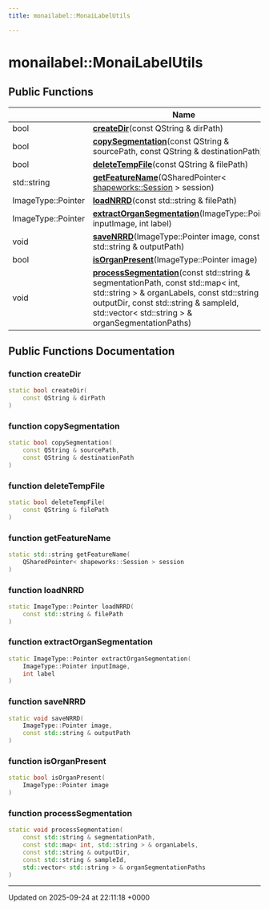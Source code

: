 ```yaml
---
title: monailabel::MonaiLabelUtils

---
```


# monailabel::MonaiLabelUtils





## Public Functions

|                | Name           |
| -------------- | -------------- |
| bool | **[createDir](../Classes/classmonailabel_1_1MonaiLabelUtils.md#function-createdir)**(const QString & dirPath) |
| bool | **[copySegmentation](../Classes/classmonailabel_1_1MonaiLabelUtils.md#function-copysegmentation)**(const QString & sourcePath, const QString & destinationPath) |
| bool | **[deleteTempFile](../Classes/classmonailabel_1_1MonaiLabelUtils.md#function-deletetempfile)**(const QString & filePath) |
| std::string | **[getFeatureName](../Classes/classmonailabel_1_1MonaiLabelUtils.md#function-getfeaturename)**(QSharedPointer< [shapeworks::Session](../Classes/classshapeworks_1_1Session.md) > session) |
| ImageType::Pointer | **[loadNRRD](../Classes/classmonailabel_1_1MonaiLabelUtils.md#function-loadnrrd)**(const std::string & filePath) |
| ImageType::Pointer | **[extractOrganSegmentation](../Classes/classmonailabel_1_1MonaiLabelUtils.md#function-extractorgansegmentation)**(ImageType::Pointer inputImage, int label) |
| void | **[saveNRRD](../Classes/classmonailabel_1_1MonaiLabelUtils.md#function-savenrrd)**(ImageType::Pointer image, const std::string & outputPath) |
| bool | **[isOrganPresent](../Classes/classmonailabel_1_1MonaiLabelUtils.md#function-isorganpresent)**(ImageType::Pointer image) |
| void | **[processSegmentation](../Classes/classmonailabel_1_1MonaiLabelUtils.md#function-processsegmentation)**(const std::string & segmentationPath, const std::map< int, std::string > & organLabels, const std::string & outputDir, const std::string & sampleId, std::vector< std::string > & organSegmentationPaths) |

## Public Functions Documentation

### function createDir

```cpp
static bool createDir(
    const QString & dirPath
)
```


### function copySegmentation

```cpp
static bool copySegmentation(
    const QString & sourcePath,
    const QString & destinationPath
)
```


### function deleteTempFile

```cpp
static bool deleteTempFile(
    const QString & filePath
)
```


### function getFeatureName

```cpp
static std::string getFeatureName(
    QSharedPointer< shapeworks::Session > session
)
```


### function loadNRRD

```cpp
static ImageType::Pointer loadNRRD(
    const std::string & filePath
)
```


### function extractOrganSegmentation

```cpp
static ImageType::Pointer extractOrganSegmentation(
    ImageType::Pointer inputImage,
    int label
)
```


### function saveNRRD

```cpp
static void saveNRRD(
    ImageType::Pointer image,
    const std::string & outputPath
)
```


### function isOrganPresent

```cpp
static bool isOrganPresent(
    ImageType::Pointer image
)
```


### function processSegmentation

```cpp
static void processSegmentation(
    const std::string & segmentationPath,
    const std::map< int, std::string > & organLabels,
    const std::string & outputDir,
    const std::string & sampleId,
    std::vector< std::string > & organSegmentationPaths
)
```


-------------------------------

Updated on 2025-09-24 at 22:11:18 +0000